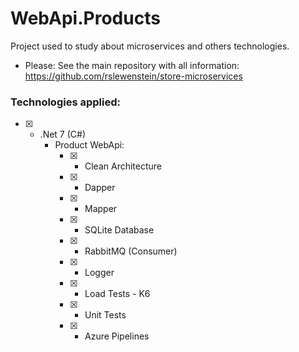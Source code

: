 # WebApi.Products
Project used to study about microservices and others technologies.

- Please: See the main repository with all information:
https://github.com/rslewenstein/store-microservices

### Technologies applied:

- [x] - .Net 7 (C#)
    - Product WebApi:
        - [x] - Clean Architecture
        - [x] - Dapper
        - [x] - Mapper
        - [x] - SQLite Database
        - [x] - RabbitMQ (Consumer)
        - [x] - Logger
        - [x] - Load Tests - K6
        - [x] - Unit Tests
        - [x] - Azure Pipelines